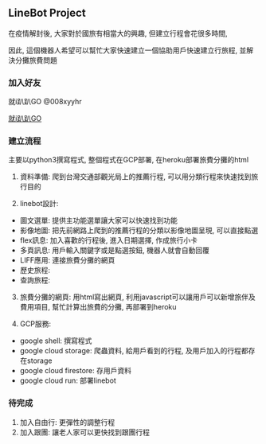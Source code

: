 ## LineBot Project
在疫情解封後, 大家對於國旅有相當大的興趣, 但建立行程會花很多時間, 

因此, 這個機器人希望可以幫忙大家快速建立一個協助用戶快速建立行旅程, 並解決分攤旅費問題

### 加入好友
就i趴趴GO 
@008xyyhr

[就i趴趴GO](https://liff.line.me/1645278921-kWRPP32q/?accountId=008xyyhr)

### 建立流程
主要以python3撰寫程式, 整個程式在GCP部署, 在heroku部署旅費分攤的html

1. 資料準備: 爬到台灣交通部觀光局上的推薦行程, 可以用分類行程來快速找到旅行目的

2. linebot設計: 
  * 圖文選單: 提供主功能選單讓大家可以快速找到功能
  * 影像地圖: 把先前網路上爬到的推薦行程的分類以影像地圖呈現, 可以直接點選
  * flex訊息: 加入喜歡的行程後, 進入日期選擇, 作成旅行小卡
  * 多頁訊息: 用戶輸入關鍵字或是點選按鈕, 機器人就會自動回覆
  * LIFF應用: 連接旅費分攤的網頁
  * 歷史旅程:
  * 查詢旅程:

3. 旅費分攤的網頁: 用html寫出網頁, 利用javascript可以讓用戶可以新增旅伴及費用項目, 幫忙計算出旅費的分攤, 再部署到heroku

4. GCP服務: 
  * google shell: 撰寫程式
  * google cloud storage: 爬蟲資料, 給用戶看到的行程, 及用戶加入的行程都存在storage
  * google cloud firestore: 存用戶資料
  * google cloud run: 部署linebot

### 待完成
1. 加入自由行: 更彈性的調整行程
2. 加入跟團: 讓老人家可以更快找到跟團行程
